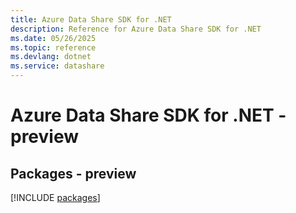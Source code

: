 ```yaml
---
title: Azure Data Share SDK for .NET
description: Reference for Azure Data Share SDK for .NET
ms.date: 05/26/2025
ms.topic: reference
ms.devlang: dotnet
ms.service: datashare
---
```

# Azure Data Share SDK for .NET - preview
## Packages - preview
[!INCLUDE [packages](data-share-index.md)]